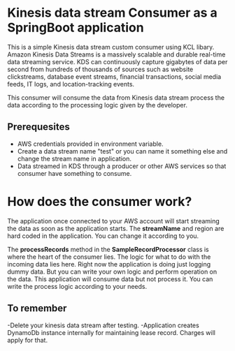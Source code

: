 # Kinesis data stream Consumer as a SpringBoot application

This is a simple Kinesis data stream custom consumer using KCL libary. Amazon Kinesis Data Streams is a massively scalable and durable real-time data streaming service. KDS can continuously capture gigabytes of data per second from hundreds of thousands of sources such as website clickstreams, database event streams, financial transactions, social media feeds, IT logs, and location-tracking events. 

This consumer will consume the data from Kinesis data stream process the data according to the processing logic given by the developer.

## Prerequesites

- AWS credentials provided in environment variable.
- Create a data stream name "test" or you can name it something else and change the stream name in application.
- Data streamed in KDS through a producer or other AWS services so that consumer have something to consume.

# How does the consumer work?

The application once connected to your AWS account will start streaming the data as soon as  the application starts. The **streamName** and region are hard coded in the application. You can change it according to you.

The **processRecords** method in the **SampleRecordProcessor** class is where the heart of the consumer lies. The logic for what to do with the incoming data lies here. Right now the application is doing just logging dummy data. But you can write your own logic and perform operation on the data. This application will consume data but not process it. 
You can write the process logic according to your needs.

## To remember

-Delete your kinesis data stream after testing.
-Application creates DynamoDb instance internally for maintaining lease record. Charges will apply for that.

 

